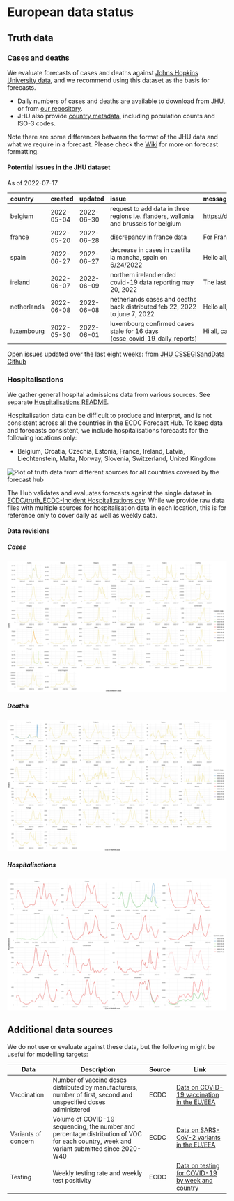 European data status
================

## Truth data

### Cases and deaths

We evaluate forecasts of cases and deaths against [Johns Hopkins
University data](https://github.com/CSSEGISandData/COVID-19), and we
recommend using this dataset as the basis for forecasts.

-   Daily numbers of cases and deaths are available to download from
    [JHU](https://github.com/CSSEGISandData/COVID-19/tree/master/csse_covid_19_data/csse_covid_19_time_series),
    or from [our
    repository](https://github.com/epiforecasts/covid19-forecast-hub-europe/data-truth).
-   JHU also provide [country
    metadata](https://github.com/CSSEGISandData/COVID-19/blob/master/csse_covid_19_data/UID_ISO_FIPS_LookUp_Table.csv),
    including population counts and ISO-3 codes.

Note there are some differences between the format of the JHU data and
what we require in a forecast. Please check the
[Wiki](https://github.com/epiforecasts/covid19-forecast-hub-europe/wiki/Targets-and-horizons#truth-data)
for more on forecast formatting.

#### Potential issues in the JHU dataset

As of 2022-07-17

| country     | created    | updated    | issue                                                                                 | message                                                | url                                                      |
|:------------|:-----------|:-----------|:--------------------------------------------------------------------------------------|:-------------------------------------------------------|:---------------------------------------------------------|
| belgium     | 2022-05-04 | 2022-06-30 | request to add data in three regions i.e. flanders, wallonia and brussels for belgium | <https://datastudio.google.com/c/embed/u/0/reportin>…  | <https://github.com/CSSEGISandData/COVID-19/issues/5704> |
| france      | 2022-05-20 | 2022-06-28 | discrepancy in france data                                                            | For France, it was found that the number of New ca…    | <https://github.com/CSSEGISandData/COVID-19/issues/5746> |
| spain       | 2022-06-27 | 2022-06-27 | decrease in cases in castilla la mancha, spain on 6/24/2022                           | Hello all, Castilla La Mancha, Spain had a decrea…     | <https://github.com/CSSEGISandData/COVID-19/issues/5845> |
| ireland     | 2022-06-07 | 2022-06-09 | northern ireland ended covid-19 data reporting may 20, 2022                           | The last update for cumulative cases and deaths fo…    | <https://github.com/CSSEGISandData/COVID-19/issues/5795> |
| netherlands | 2022-06-08 | 2022-06-08 | netherlands cases and deaths back distributed feb 22, 2022 to june 7, 2022            | Hello all, \[This commit\](<https://github.com/CSSEG>… | <https://github.com/CSSEGISandData/COVID-19/issues/5800> |
| luxembourg  | 2022-05-30 | 2022-06-01 | luxembourg confirmed cases stale for 16 days (csse_covid_19_daily_reports)            | Hi all, cases for Luxembourg (country) are stale …     | <https://github.com/CSSEGISandData/COVID-19/issues/5768> |

Open issues updated over the last eight weeks: from [JHU CSSEGISandData
Github](https://github.com/CSSEGISandData/COVID-19/)

### Hospitalisations

We gather general hospital admissions data from various sources. See
separate [Hospitalisations
README](https://github.com/epiforecasts/covid19-forecast-hub-europe/tree/main/code/auto_download/hospitalisations#readme).

Hospitalisation data can be difficult to produce and interpret, and is
not consistent across all the countries in the ECDC Forecast Hub. To
keep data and forecasts consistent, we include hospitalisations
forecasts for the following locations only:

-   Belgium, Croatia, Czechia, Estonia, France, Ireland, Latvia,
    Liechtenstein, Malta, Norway, Slovenia, Switzerland, United Kingdom

![Plot of truth data from different sources for all countries covered by
the forecast hub](plots/hospitalisations.svg)

The Hub validates and evaluates forecasts against the single dataset in
[ECDC/truth_ECDC-Incident
Hospitalizations.csv](ECDC/truth_ECDC-Incident%20Hospitalizations.csv).
While we provide raw data files with multiple sources for
hospitalisation data in each location, this is for reference only to
cover daily as well as weekly data.

#### Data revisions

##### Cases

![Plot of revisions in case data](plots/revisions-Cases.svg)

##### Deaths

![Plot of revisions in case data](plots/revisions-Deaths.svg)

##### Hospitalisations

![Plot of revisions in case data](plots/revisions-Hospitalizations.svg)

## Additional data sources

We do not use or evaluate against these data, but the following might be
useful for modelling targets:

| Data                | Description                                                                                                                              | Source | Link                                                                                                                            |
|---------------------|------------------------------------------------------------------------------------------------------------------------------------------|--------|---------------------------------------------------------------------------------------------------------------------------------|
| Vaccination         | Number of vaccine doses distributed by manufacturers, number of first, second and unspecified doses administered                         | ECDC   | [Data on COVID-19 vaccination in the EU/EEA](https://www.ecdc.europa.eu/en/publications-data/data-covid-19-vaccination-eu-eea)  |
| Variants of concern | Volume of COVID-19 sequencing, the number and percentage distribution of VOC for each country, week and variant submitted since 2020-W40 | ECDC   | [Data on SARS-CoV-2 variants in the EU/EEA](https://www.ecdc.europa.eu/en/publications-data/data-virus-variants-covid-19-eueea) |
| Testing             | Weekly testing rate and weekly test positivity                                                                                           | ECDC   | [Data on testing for COVID-19 by week and country](https://www.ecdc.europa.eu/en/publications-data/covid-19-testing)            |
